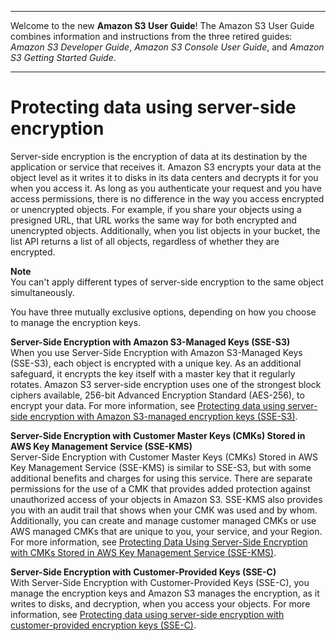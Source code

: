--------

Welcome to the new **Amazon S3 User Guide**\! The Amazon S3 User Guide combines information and instructions from the three retired guides: *Amazon S3 Developer Guide*, *Amazon S3 Console User Guide*, and *Amazon S3 Getting Started Guide*\.

--------

# Protecting data using server\-side encryption<a name="serv-side-encryption"></a>

Server\-side encryption is the encryption of data at its destination by the application or service that receives it\. Amazon S3 encrypts your data at the object level as it writes it to disks in its data centers and decrypts it for you when you access it\. As long as you authenticate your request and you have access permissions, there is no difference in the way you access encrypted or unencrypted objects\. For example, if you share your objects using a presigned URL, that URL works the same way for both encrypted and unencrypted objects\. Additionally, when you list objects in your bucket, the list API returns a list of all objects, regardless of whether they are encrypted\.

**Note**  
You can't apply different types of server\-side encryption to the same object simultaneously\.

You have three mutually exclusive options, depending on how you choose to manage the encryption keys\.

**Server\-Side Encryption with Amazon S3\-Managed Keys \(SSE\-S3\)**  
When you use Server\-Side Encryption with Amazon S3\-Managed Keys \(SSE\-S3\), each object is encrypted with a unique key\. As an additional safeguard, it encrypts the key itself with a master key that it regularly rotates\. Amazon S3 server\-side encryption uses one of the strongest block ciphers available, 256\-bit Advanced Encryption Standard \(AES\-256\), to encrypt your data\. For more information, see [Protecting data using server\-side encryption with Amazon S3\-managed encryption keys \(SSE\-S3\)](UsingServerSideEncryption.md)\.

**Server\-Side Encryption with Customer Master Keys \(CMKs\) Stored in AWS Key Management Service \(SSE\-KMS\)**  
Server\-Side Encryption with Customer Master Keys \(CMKs\) Stored in AWS Key Management Service \(SSE\-KMS\) is similar to SSE\-S3, but with some additional benefits and charges for using this service\. There are separate permissions for the use of a CMK that provides added protection against unauthorized access of your objects in Amazon S3\. SSE\-KMS also provides you with an audit trail that shows when your CMK was used and by whom\. Additionally, you can create and manage customer managed CMKs or use AWS managed CMKs that are unique to you, your service, and your Region\. For more information, see [Protecting Data Using Server\-Side Encryption with CMKs Stored in AWS Key Management Service \(SSE\-KMS\)](UsingKMSEncryption.md)\.

**Server\-Side Encryption with Customer\-Provided Keys \(SSE\-C\)**  
With Server\-Side Encryption with Customer\-Provided Keys \(SSE\-C\), you manage the encryption keys and Amazon S3 manages the encryption, as it writes to disks, and decryption, when you access your objects\. For more information, see [Protecting data using server\-side encryption with customer\-provided encryption keys \(SSE\-C\)](ServerSideEncryptionCustomerKeys.md)\.
